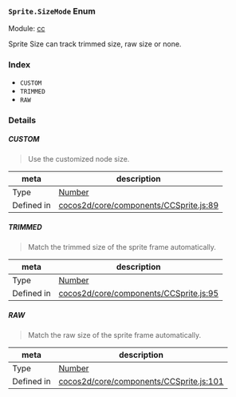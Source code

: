 ### `Sprite.SizeMode` Enum



Module: [cc](../modules/cc.md)


Sprite Size can track trimmed size, raw size or none.


### Index
  - `CUSTOM`
  - `TRIMMED`
  - `RAW`

### Details


##### CUSTOM

> Use the customized node size.

| meta | description |
|------|-------------|
| Type | <a href="https://developer.mozilla.org/en/JavaScript/Reference/Global_Objects/Number" class="crosslink external" target="_blank">Number</a> |
| Defined in | [cocos2d/core/components/CCSprite.js:89](https://github.com/cocos-creator/engine/blob/d6ec4c03aa86f40af14d21ef9f059fed5e540c58/cocos2d/core/components/CCSprite.js#L89) |



##### TRIMMED

> Match the trimmed size of the sprite frame automatically.

| meta | description |
|------|-------------|
| Type | <a href="https://developer.mozilla.org/en/JavaScript/Reference/Global_Objects/Number" class="crosslink external" target="_blank">Number</a> |
| Defined in | [cocos2d/core/components/CCSprite.js:95](https://github.com/cocos-creator/engine/blob/d6ec4c03aa86f40af14d21ef9f059fed5e540c58/cocos2d/core/components/CCSprite.js#L95) |



##### RAW

> Match the raw size of the sprite frame automatically.

| meta | description |
|------|-------------|
| Type | <a href="https://developer.mozilla.org/en/JavaScript/Reference/Global_Objects/Number" class="crosslink external" target="_blank">Number</a> |
| Defined in | [cocos2d/core/components/CCSprite.js:101](https://github.com/cocos-creator/engine/blob/d6ec4c03aa86f40af14d21ef9f059fed5e540c58/cocos2d/core/components/CCSprite.js#L101) |


